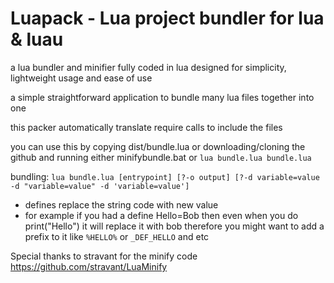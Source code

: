 # Luapack - Lua project bundler for lua & luau
a lua bundler and minifier fully coded in lua
designed for simplicity, lightweight usage and ease of use

a simple straightforward application to bundle many lua files together into one

this packer automatically translate require calls to include the files

you can use this by copying dist/bundle.lua or downloading/cloning the github and running either minifybundle.bat or `lua bundle.lua bundle.lua`

bundling:
`lua bundle.lua [entrypoint] [?-o output] [?-d variable=value -d "variable=value" -d 'variable=value']`
- defines replace the string code with new value
- for example if you had a define Hello=Bob then even when you do print("Hello") it will replace it with bob therefore you might want to add a prefix to it like `%HELLO%` or `_DEF_HELLO` and etc

Special thanks to stravant for the minify code https://github.com/stravant/LuaMinify
